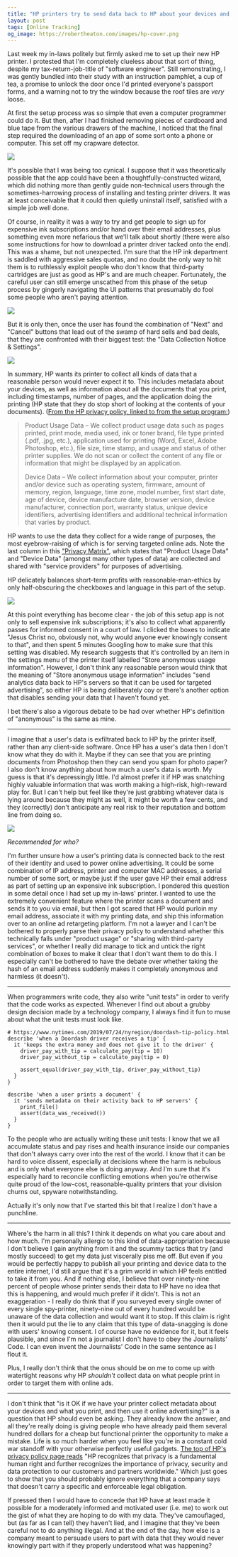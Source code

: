 ```yaml
---
title: "HP printers try to send data back to HP about your devices and what you print"
layout: post
tags: [Online Tracking]
og_image: https://robertheaton.com/images/hp-cover.png
---
```

Last week my in-laws politely but firmly asked me to set up their new HP printer. I protested that I'm completely clueless about that sort of thing, despite my tax-return-job-title of "software engineer". Still remonstrating, I was gently bundled into their study with an instruction pamphlet, a cup of tea, a promise to unlock the door once I'd printed everyone's passport forms, and a warning not to try the window because the roof tiles are *very* loose.

At first the setup process was so simple that even a computer programmer could do it. But then, after I had finished removing pieces of cardboard and blue tape from the various drawers of the machine, I noticed that the final step required the downloading of an app of some sort onto a phone or computer. This set off my crapware detector.

<img src="/images/hp-cover.png" />

It's possible that I was being too cynical. I suppose that it was theoretically possible that the app could have been a thoughtfully-constructed wizard, which did nothing more than gently guide non-technical users through the sometimes-harrowing process of installing and testing printer drivers. It was at least conceivable that it could then quietly uninstall itself, satisfied with a simple job well done.

Of course, in reality it was a way to try and get people to sign up for expensive ink subscriptions and/or hand over their email addresses, plus something even more nefarious that we'll talk about shortly (there were also some instructions for how to download a printer driver tacked onto the end). This was a shame, but not unexpected. I'm sure that the HP ink department is saddled with aggressive sales quotas, and no doubt the only way to hit them is to ruthlessly exploit people who don't know that third-party cartridges are just as good as HP's and are much cheaper. Fortunately, the careful user can still emerge unscathed from this phase of the setup process by gingerly navigating the UI patterns that presumably do fool some people who aren't paying attention.

<img src="/images/hp-instant-ink.png" />

But it is only then, once the user has found the combination of "Next" and "Cancel" buttons that lead out of the swamp of hard sells and bad deals, that they are confronted with their biggest test: the "Data Collection Notice & Settings".

<img src="/images/hp-data-collection.png" />

In summary, HP wants its printer to collect all kinds of data that a reasonable person would never expect it to. This includes metadata about your devices, as well as information about all the documents that you print, including timestamps, number of pages, and the application doing the printing (HP state that they do stop short of looking at the contents of your documents). ([From the HP privacy policy, linked to from the setup program:](https://web.archive.org/web/20190828162443/https://www8.hp.com/us/en/privacy/privacy.html))

> Product Usage Data – We collect product usage data such as pages printed, print mode, media used, ink or toner brand, file type printed (.pdf, .jpg, etc.), application used for printing (Word, Excel, Adobe Photoshop, etc.), file size, time stamp, and usage and status of other printer supplies. We do not scan or collect the content of any file or information that might be displayed by an application.
>
> Device Data – We collect information about your computer, printer and/or device such as operating system, firmware, amount of memory, region, language, time zone, model number, first start date, age of device, device manufacture date, browser version, device manufacturer, connection port, warranty status, unique device identifiers, advertising identifiers and additional technical information that varies by product.

HP wants to use the data they collect for a wide range of purposes, the most eyebrow-raising of which is for serving targeted online ads. Note the last column in this ["Privacy Matrix"](http://www8.hp.com/us/en/pdf/privacy/HP_Privacy_Matrix.pdf), which states that "Product Usage Data" and "Device Data" (amongst many other types of data) are collected and shared with "service providers" for purposes of advertising.

HP delicately balances short-term profits with reasonable-man-ethics by only half-obscuring the checkboxes and language in this part of the setup.

<img src="/images/hp-opened.png" />

At this point everything has become clear - the job of this setup app is not only to sell expensive ink subscriptions; it's also to collect what apparently passes for informed consent in a court of law. I clicked the boxes to indicate "Jesus Christ no, obviously not, why would anyone ever knowingly consent to that", and then spent 5 minutes Googling how to make sure that this setting was disabled. My research suggests that it's controlled by an item in the settings menu of the printer itself labelled "Store anonymous usage information". However, I don't think any reasonable person would think that the meaning of "Store anonymous usage information" includes "send analytics data back to HP's servers so that it can be used for targeted advertising", so either HP is being deliberately coy or there's another option that disables sending your data that I haven't found yet.

I bet there's also a vigorous debate to be had over whether HP's definition of "anonymous" is the same as mine.

---

I imagine that a user's data is exfiltrated back to HP by the printer itself, rather than any client-side software. Once HP has a user's data then I don't know what they do with it. Maybe if they can see that you are printing documents from Photoshop then they can send you spam for photo paper? I also don't know anything about how much a user's data is worth. My guess is that it's depressingly little. I'd almost prefer it if HP was snatching highly valuable information that was worth making a high-risk, high-reward play for. But I can't help but feel like they're just grabbing whatever data is lying around because they might as well, it might be worth a few cents, and they (correctly) don't anticipate any real risk to their reputation and bottom line from doing so.

<img src="/images/hp-recommended.png" />

*Recommended for who?*

I'm further unsure how a user's printing data is connected back to the rest of their identity and used to power online advertising. It could be some combination of IP address, printer and computer MAC addresses, a serial number of some sort, or maybe just if the user gave HP their email address as part of setting up an expensive ink subscription. I pondered this question in some detail once I had set up my in-laws' printer. I wanted to use the extremely convenient feature where the printer scans a document and sends it to you via email, but then I got scared that HP would purloin my email address, associate it with my printing data, and ship this information over to an online ad retargeting platform. I'm not a lawyer and I can't be bothered to properly parse their privacy policy to understand whether this technically falls under "product usage" or "sharing with third-party services", or whether I really did manage to tick and untick the right combination of boxes to make it clear that I don't want them to do this. I especially can't be bothered to have the debate over whether taking the hash of an email address suddenly makes it completely anonymous and harmless (it doesn't).

---

When programmers write code, they also write "unit tests" in order to verify that the code works as expected. Whenever I find out about a grubby design decision made by a technology company, I always find it fun to muse about what the unit tests must look like.

```
# https://www.nytimes.com/2019/07/24/nyregion/doordash-tip-policy.html
describe 'when a Doordash driver receives a tip' {
  it 'keeps the extra money and does not give it to the driver' {
    driver_pay_with_tip = calculate_pay(tip = 10)
    driver_pay_without_tip = calculate_pay(tip = 0)

    assert_equal(driver_pay_with_tip, driver_pay_without_tip)
  }
}
```

```
describe 'when a user prints a document' {
  it 'sends metadata on their activity back to HP servers' {
    print_file()
    assert(data_was_received())
  }
}
```

To the people who are actually writing these unit tests: I know that we all accumulate status and pay rises and health insurance inside our companies that don't always carry over into the rest of the world. I know that it can be hard to voice dissent, especially at decisions where the harm is nebulous and is only what everyone else is doing anyway. And I'm sure that it's especially hard to reconcile conflicting emotions when you're otherwise quite proud of the low-cost, reasonable-quality printers that your division churns out, spyware notwithstanding.

Actually it's only now that I've started this bit that I realize I don't have a punchline.

---

Where's the harm in all this? I think it depends on what you care about and how much. I'm personally allergic to this kind of data-appropriation because I don't believe I gain anything from it and the scummy tactics that try (and mostly succeed) to get my data just viscerally piss me off. But even if you would be perfectly happy to publish all your printing and device data to the entire internet, I'd still argue that it's a grim world in which HP feels entitled to take it from you. And if nothing else, I believe that over ninety-nine percent of people whose printer sends their data to HP have no idea that this is happening, and would much prefer if it didn't. This is not an exaggeration - I really do think that if you surveyed every single owner of every single spy-printer, ninety-nine out of every hundred would be unaware of the data collection and would want it to stop. If this claim is right then it would put the lie to any claim that this type of data-snagging is done with users' knowing consent. I of course have no evidence for it, but it feels plausible, and since I'm not a journalist I don't have to obey the Journalists' Code. I can even invent the Journalists' Code in the same sentence as I flout it.

Plus, I really don't think that the onus should be on me to come up with watertight reasons why HP *shouldn't* collect data on what people print in order to target them with online ads.

---

I don't think that "is it OK if we have your printer collect metadata about your devices and what you print, and then use it online advertising?" is a question that HP should even be asking. They already know the answer, and all they're really doing is giving people who have already paid them several hundred dollars for a cheap but functional printer the opportunity to make a mistake. Life is so much harder when you feel like you're in a constant cold war standoff with your otherwise perfectly useful gadgets. [The top of HP's privacy policy page reads](https://www8.hp.com/us/en/privacy/privacy.html) "HP recognizes that privacy is a fundamental human right and further recognizes the importance of privacy, security and data protection to our customers and partners worldwide." Which just goes to show that you should probably ignore everything that a company says that doesn't carry a specific and enforceable legal obligation.

If pressed then I would have to concede that HP have at least made it possible for a moderately informed and motivated user (i.e. me) to work out the gist of what they are hoping to do with my data. They've camouflaged, but (as far as I can tell) they haven't lied, and I imagine that they've been careful not to do anything illegal. And at the end of the day, how else is a company meant to persuade users to part with data that they would never knowingly part with if they properly understood what was happening?
